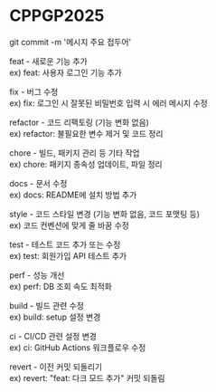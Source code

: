 # CPPGP2025
git commit -m '메시지 주요 접두어'  

feat - 새로운 기능 추가  
ex) feat: 사용자 로그인 기능 추가  

fix - 버그 수정  
ex) fix: 로그인 시 잘못된 비밀번호 입력 시 에러 메시지 수정  

refactor - 코드 리팩토링 (기능 변화 없음)  
ex) refactor: 불필요한 변수 제거 및 코드 정리  

chore - 빌드, 패키지 관리 등 기타 작업  
ex) chore: 패키지 종속성 업데이트, 파일 정리  

docs - 문서 수정  
ex) docs: README에 설치 방법 추가  

style - 코드 스타일 변경 (기능 변화 없음, 코드 포맷팅 등)  
ex) 코드 컨벤션에 맞게 줄 바꿈 수정  

test - 테스트 코드 추가 또는 수정  
ex) test: 회원가입 API 테스트 추가  

perf - 성능 개선  
ex) perf: DB 조회 속도 최적화  

build - 빌드 관련 수정  
ex) build: setup 설정 변경  

ci - CI/CD 관련 설정 변경  
ex) ci: GitHub Actions 워크플로우 수정  

revert - 이전 커밋 되돌리기  
ex) revert: "feat: 다크 모드 추가" 커밋 되돌림  